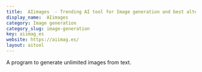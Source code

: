 ```yaml
---
title:  AIimages  - Trending AI tool for Image generation and best alternatives
display_name:  AIimages 
category: Image generation
category_slug: image-generation
key: aiimag_es
website: https://aiimag.es/
layout: aitool
---
```


A program to generate unlimited images from text.
